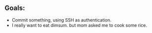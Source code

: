 ## Goals:


- Commit something, using SSH as authentication.
- I really want to eat dimsum. but mom asked me to cook some rice.